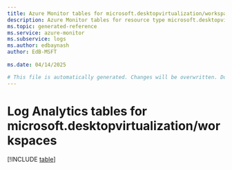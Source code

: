 ```yaml
---
title: Azure Monitor tables for microsoft.desktopvirtualization/workspaces
description: Azure Monitor tables for resource type microsoft.desktopvirtualization/workspaces
ms.topic: generated-reference
ms.service: azure-monitor
ms.subservice: logs
ms.author: edbaynash
author: EdB-MSFT
   
ms.date: 04/14/2025

# This file is automatically generated. Changes will be overwritten. Do not change this file directly.
---
```


# Log Analytics tables for microsoft.desktopvirtualization/workspaces  

[!INCLUDE [table](~/reusable-content/ce-skilling/azure/includes/azure-monitor/reference/tables/microsoft-desktopvirtualization_workspaces-include.md)]

